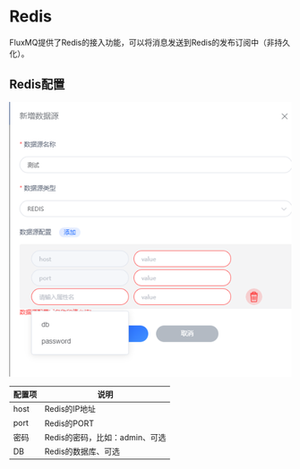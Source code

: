 # Redis
FluxMQ提供了Redis的接入功能，可以将消息发送到Redis的发布订阅中（非持久化）。

## Redis配置
![img_4.png](../../../assets/images/gzyq/source/img_4.png)

| 配置项  | 说明                   |
|------|----------------------|
| host | Redis的IP地址           |
| port | Redis的PORT           |
| 密码   | Redis的密码，比如：admin、可选 |
| DB   | Redis的数据库、可选         |
